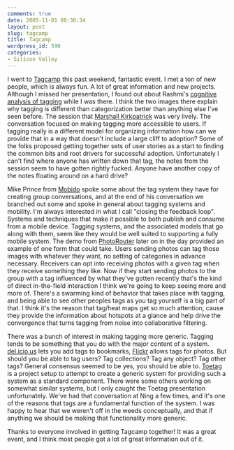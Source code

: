 ```yaml
---
comments: true
date: 2005-11-01 00:36:34
layout: post
slug: tagcamp
title: Tagcamp
wordpress_id: 590
categories:
- Silicon Valley
---
```


I went to [Tagcamp](http://www.tagcamp.org/) this past weekend, fantastic event. I met a ton of new people, which is always fun. A lot of great information and new projects. Although I missed her presentation, I found out about Rashmi's [cognitive analysis of tagging](http://www.rashmisinha.com/archives/05_09/tagging-cognitive.html) while I was there. I think the two images there explain why tagging is different than categorization better than anything else I've seen before. The session that [Marshall Kirkpatrick](http://marshallk.com/) was very lively. The conversation focused on making tagging more accessible to users. If tagging really is a different model for organizing information how can we provide that in a way that doesn't include a large cliff to adoption? Some of the folks proposed getting together sets of user stories as a start to finding the common bits and root drivers for successful adoption. Unfortunately I can't find where anyone has written down that tag, the notes from the session seem to have gotten rightly fucked. Anyone have another copy of the notes floating around on a hard drive?





Mike Prince from [Mobido](http://www.mobido.com) spoke some about the tag system they have for creating group conversations, and at the end of his conversation we branched out some and spoke in general about tagging systems and mobility. I'm always interested in what I call "closing the feedback loop". Systems and techniques that make it possible to both publish and consume from a mobile device. Tagging systems, and the associated models that go along with them, seem like they would be well suited to supporting a fully mobile system. The demo from [PhotoRouter](http://www.photo-router.com/) later on in the day provided an example of one form that could take. Users sending photos can tag those images with whatever they want, no setting of categories in advance necessary. Receivers can opt into receiving photos with a given tag when they receive something they like. Now if they start sending photos to the group with a tag influenced by what they've gotten recently that's the kind of direct in-the-field interaction I think we're going to keep seeing more and more of.  There's a swarming kind of behavior that takes place with tagging, and being able to see other peoples tags as you tag yourself is a big part of that. I think it's the reason that tag/heat maps get so much attention, cause they provide the information about hotspots at a glance and help drive the convergence that turns tagging from noise into collaborative filtering.





There was a bunch of interest in making tagging more generic. Tagging tends to be something that you do with the major content of a system. [del.icio.us](http://del.icio.us) lets you add tags to bookmarks, [Flickr](http://www.flickr.com) allows tags for photos. But should you be able to tag users? Tag collections? Tag any object? Tag other tags? General consensus seemed to be yes, you should be able to. [Toetag](http://toetag.sourceforge.net/) is a project setup to attempt to create a generic system for providing such a system as a standard component. There were some others working on somewhat similar systems, but I only caught the Toetag presentation unfortunately. We've had that conversation at Ning a few times, and it's one of the reasons that tags are a fundamental function of the system. I was happy to hear that we weren't off in the weeds conceptually, and that if anything we should be making that functionality more generic.





Thanks to everyone involved in getting Tagcamp together! It was a great event, and I think most people got a lot of great information out of it.
